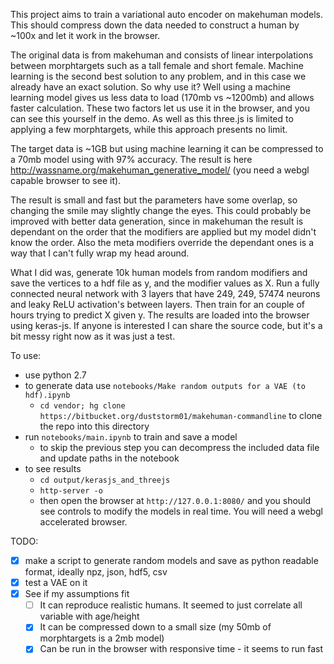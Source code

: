 This project aims to train a variational auto encoder on makehuman models. This should compress down the data needed to construct a human by ~100x and let it work in the browser.

The original data is from makehuman and consists of linear interpolations between morphtargets such as a tall female and short female. Machine learning is the second best solution to any problem, and in this case we already have an exact solution. So why use it? Well using a machine learning model gives us less data to load  (170mb vs ~1200mb) and allows faster calculation. These two factors let us use it in the browser, and you can see this yourself in the demo. As well as this three.js is limited to applying a few morphtargets, while this approach presents no limit.

The target data is ~1GB but using machine learning it can be compressed to a 70mb model using with 97% accuracy. The result is here http://wassname.org/makehuman_generative_model/ (you need a webgl capable browser to see it).

The result is small and fast but the parameters have some overlap, so changing the smile may slightly change the eyes. This could probably be improved with better data generation, since in makehuman the result is dependant on the order that the modifiers are applied but my model didn't know the order. Also the meta modifiers override the dependant ones is a way that I can't fully wrap my head around.

What I did was, generate 10k human models from random modifiers and save the vertices to a hdf file as y, and the modifier values as X. Run a fully connected neural network with 3 layers that have 249, 249, 57474 neurons and leaky ReLU activation's between layers. Then train for an couple of hours trying to predict X given y. The results are loaded into the browser using keras-js. If anyone is interested I can share the source code, but it's a bit messy right now as it was just a test.


To use:
- use python 2.7
- to generate data use `notebooks/Make random outputs for a VAE (to hdf).ipynb`
    - `cd vendor; hg clone https://bitbucket.org/duststorm01/makehuman-commandline` to clone the repo into this directory
- run `notebooks/main.ipynb` to train and save a model
    - to skip the previous step you can decompress the included data file and update paths in the notebook
- to see results
    - `cd output/kerasjs_and_threejs`
    - `http-server -o`
    - then open the browser at `http://127.0.0.1:8080/` and you should see controls to modify the models in real time. You will need a webgl accelerated browser.


TODO:
- [x] make a script to generate random models and save as python readable format, ideally npz, json, hdf5, csv
- [x] test a VAE on it
- [x] See if my assumptions fit
    - [ ] It can reproduce realistic humans. It seemed to just correlate all variable with age/height
    - [x] It can be compressed down to a small size (my 50mb of morphtargets is a 2mb model)
    - [x] Can be run in the browser with responsive time - it seems to run fast
